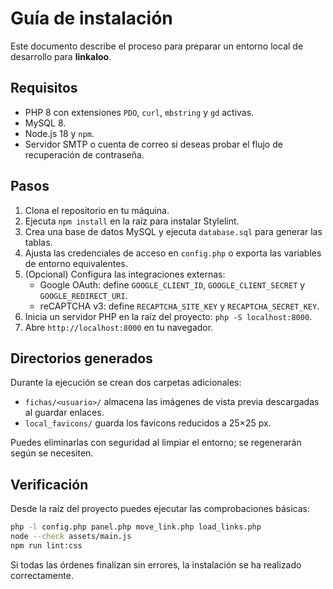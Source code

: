 # Guía de instalación

Este documento describe el proceso para preparar un entorno local de desarrollo
para **linkaloo**.

## Requisitos

- PHP 8 con extensiones `PDO`, `curl`, `mbstring` y `gd` activas.
- MySQL 8.
- Node.js 18 y `npm`.
- Servidor SMTP o cuenta de correo si deseas probar el flujo de recuperación de
  contraseña.

## Pasos

1. Clona el repositorio en tu máquina.
2. Ejecuta `npm install` en la raíz para instalar Stylelint.
3. Crea una base de datos MySQL y ejecuta `database.sql` para generar las tablas.
4. Ajusta las credenciales de acceso en `config.php` o exporta las variables de
   entorno equivalentes.
5. (Opcional) Configura las integraciones externas:
   - Google OAuth: define `GOOGLE_CLIENT_ID`, `GOOGLE_CLIENT_SECRET` y
     `GOOGLE_REDIRECT_URI`.
   - reCAPTCHA v3: define `RECAPTCHA_SITE_KEY` y `RECAPTCHA_SECRET_KEY`.
6. Inicia un servidor PHP en la raíz del proyecto: `php -S localhost:8000`.
7. Abre `http://localhost:8000` en tu navegador.

## Directorios generados

Durante la ejecución se crean dos carpetas adicionales:

- `fichas/<usuario>/` almacena las imágenes de vista previa descargadas al
  guardar enlaces.
- `local_favicons/` guarda los favicons reducidos a 25×25 px.

Puedes eliminarlas con seguridad al limpiar el entorno; se regenerarán según se
necesiten.

## Verificación

Desde la raíz del proyecto puedes ejecutar las comprobaciones básicas:

```bash
php -l config.php panel.php move_link.php load_links.php
node --check assets/main.js
npm run lint:css
```

Si todas las órdenes finalizan sin errores, la instalación se ha realizado
correctamente.
